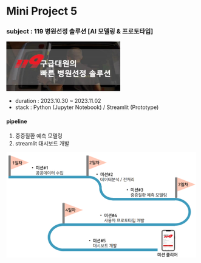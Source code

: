 
# Mini Project 5

### subject : 119 병원선정 솔루션 [AI 모델링 & 프로토타입]

<img src='https://github.com/Choe-minsung/img/blob/5ff97862ab3979be92201199a3f97c28eb3ca156/119%EB%B3%91%EC%9B%90%EC%84%A0%EC%A0%95%EC%86%94%EB%A3%A8%EC%85%98_thumbnail.png' width='300'/>

- duration : 2023.10.30 ~ 2023.11.02
- stack : Python (Jupyter Notebook) / Streamlit (Prototype)

#### pipeline
1. 중증질환 예측 모델링
2. streamlit 대시보드 개발
<img src='https://github.com/Choe-minsung/img/blob/60166a51c4b1c1ca14828072f18e6b3eb3c883ea/119%EB%B3%91%EC%9B%90%EC%84%A0%EC%A0%95_pipeline.png' width='500'/>
